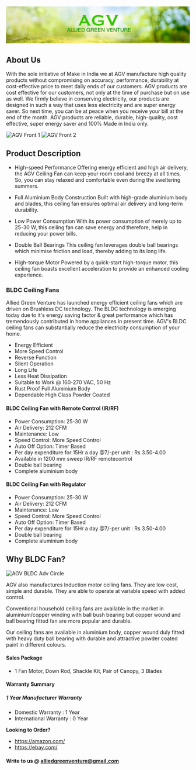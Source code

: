 ![AGV](Image.jpg)

## About Us

With the sole initiative of Make in India we at AGV manufacture high quality products without compromising on accuracy, performance, durability at cost-effective price to meet daily ends of our customers.
AGV products are cost effective for our customers, not only at the time of purchase but on use as well. We firmly believe in conserving electricity, our products are designed in such a way that uses less electricity and are super energy saver. So next time, you can be at peace when you receive your bill at the end of the month. AGV products are reliable, durable, high-quality, cost effective, super energy saver and 100% Made in India only.

![AGV Front 1](https://github.com/agvusa/agvusa.github.io/assets/152942453/ef7a8dda-ce12-48be-9a2f-622f7fb47526)
![AGV Front 2](https://github.com/agvusa/agvusa.github.io/assets/152942453/894486ba-2c9c-4bc9-bfce-9d557c1b5b55)

## Product Description

- High-speed Performance
Offering energy efficient and high air delivery, the AGV Ceiling Fan can keep your room cool and breezy at all times. So, you can stay relaxed and comfortable even during the sweltering summers.

- Full Aluminium Body Construction
Built with high-grade aluminium body and blades, this ceiling fan ensures optimal air delivery and long-term durability.

- Low Power Consumption
With its power consumption of merely up to 25-30 W, this ceiling fan can save energy and therefore, help in reducing your power bills.

- Double Ball Bearings
This ceiling fan leverages double ball bearings which minimise friction and load, thereby adding to its long life.

- High-torque Motor
Powered by a quick-start high-torque motor, this ceiling fan boasts excellent acceleration to provide an enhanced cooling experience.

### BLDC Ceiling Fans

Allied Green Venture has launched energy efficient ceiling fans which are driven on Brushless DC technology. The BLDC technology is emerging today due to it's energy saving factor & great performance which has tremendously contributed in home appliances in present time. AGV's BLDC ceiling fans can substantially reduce the electricity consumption of your home.
- Energy Efficient
- More Speed Control
- Reverse Function
- Silent Operation
- Long Life
- Less Heat Dissipation
- Suitable to Work @ 160-270 VAC, 50 Hz
- Rust Proof Full Aluminium Body
- Dependable High Class Powder Coated

#### BLDC Ceiling Fan with Remote Control (IR/RF)

- Power Consumption: 25-30 W
- Air Delivery: 212 CFM
- Maintenance: Low
- Speed Control: More Speed Control
- Auto Off Option: Timer Based
- Per day expenditure for 15Hr a day @7/-per unit : Rs 3.50-4.00
- Available in 1200 mm sweep IR/RF remotecontrol
- Double ball bearing
- Complete aluminium body

#### BLDC Ceiling Fan with Regulator

- Power Consumption: 25-30 W
- Air Delivery: 212 CFM
- Maintenance: Low
- Speed Control: More Speed Control
- Auto Off Option: Timer Based
- Per day expenditure for 15Hr a day @7/-per unit : Rs 3.50-4.00
- Double ball bearing
- Complete aluminium body

## Why BLDC Fan?
![AGV BLDC Adv Circle ](https://github.com/agvusa/agvusa.github.io/assets/152942453/91ee9a9b-70a3-43a3-a8b9-6062aef05cc9)

AGV also manufactures Induction motor ceiling fans. They are low cost, simple and durable. 
They are able to operate at variable speed with added control.

Conventional household ceiling fans are available in the market in aluminium/copper winding with ball bush bearing but copper wound and ball bearing fitted fan are more popular and durable.

Our ceiling fans are available in aluminium body, copper wound duly fitted with heavy duty ball bearing with durable and attractive powder coated paint in different colours.

#### Sales Package
- 1 Fan Motor, Down Rod, Shackle Kit, Pair of Canopy, 3 Blades

#### Warranty Summary
##### 1 Year Manufacturer Warranty
- Domestic Warranty : 1 Year
- International Warranty : 0 Year

**Looking to Order?** 

- <https://amazon.com/>
- <https://ebay.com/>

#### Write to us @ alliedgreenventure@gmail.com


